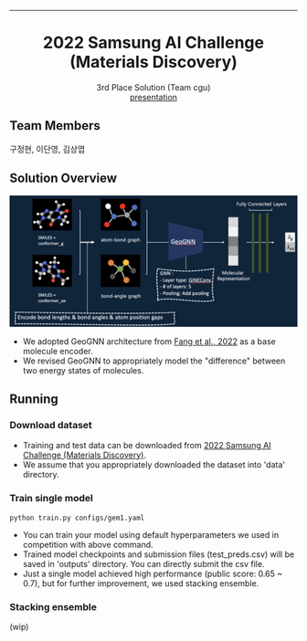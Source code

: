 ______________________________________________________________________

<div align="center">

# 2022 Samsung AI Challenge (Materials Discovery)
3rd Place Solution (Team cgu)  
[presentation](/imgs/dacon_samsung2022_cgu.pdf)

</div>


## Team Members
구정현, 이단영, 김상엽

## Solution Overview
![overview](/imgs/model_structure.png)

- We adopted GeoGNN architecture from [Fang et al., 2022](https://www.nature.com/articles/s42256-021-00438-4) as a base molecule encoder.
- We revised GeoGNN to appropriately model the "difference" between two energy states of molecules.


## Running
### Download dataset
- Training and test data can be downloaded from [2022 Samsung AI Challenge (Materials Discovery)](https://dacon.io/competitions/official/235953/data).  
- We assume that you appropriately downloaded the dataset into 'data' directory.

### Train single model
```
python train.py configs/gem1.yaml 
```
- You can train your model using default hyperparameters we used in competition with above command.  
- Trained model checkpoints and submission files (test_preds.csv) will be saved in 'outputs' directory. You can directly submit the csv file.
- Just a single model achieved high performance (public score: 0.65 ~ 0.7), but for further improvement, we used stacking ensemble.

### Stacking ensemble
(wip)

